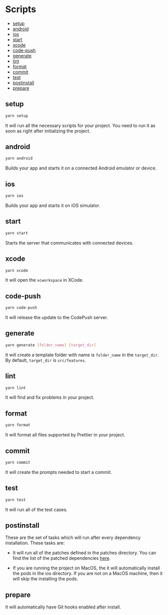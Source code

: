 # Scripts

- [setup](#setup)
- [android](#android)
- [ios](#ios)
- [start](#start)
- [xcode](#xcode)
- [code-push](#code-push)
- [generate](#generate)
- [lint](#lint)
- [format](#format)
- [commit](#commit)
- [test](#test)
- [postinstall](#postinstall)
- [prepare](#prepare)

## setup

```sh
yarn setup
```

It will run all the necessary scripts for your project. You need to run it as soon as right after initializing the project.

## android

```sh
yarn android
```

Builds your app and starts it on a connected Android emulator or device.

## ios

```sh
yarn ios
```

Builds your app and starts it on iOS simulator.

## start

```sh
yarn start
```

Starts the server that communicates with connected devices.

## xcode

```sh
yarn xcode
```

It will open the `xcworkspace` in XCode.

## code-push

```sh
yarn code-push
```

It will release the update to the CodePush server.

## generate

```sh
yarn generate [folder_name] [target_dir]
```

It will create a template folder with name is `folder_name` in the `target_dir`. By default, `target_dir` is `src/features`.

## lint

```sh
yarn lint
```

It will find and fix problems in your project.

## format

```sh
yarn format
```

It will format all files supported by Prettier in your project.

## commit

```sh
yarn commit
```

It will create the prompts needed to start a commit.

## test

```sh
yarn test
```

It will run all of the test cases.

## postinstall

These are the set of tasks which will run after every dependency installation. These tasks are:

- It will run all of the patches defined in the patches directory. You can find the list of the patched dependencies [here](../template/patches).

- If you are running the project on MacOS, the it will automatically install the pods in the ios directory. If you are not on a MacOS machine, then it will skip the installing the pods.

## prepare

It will automatically have Git hooks enabled after install.
